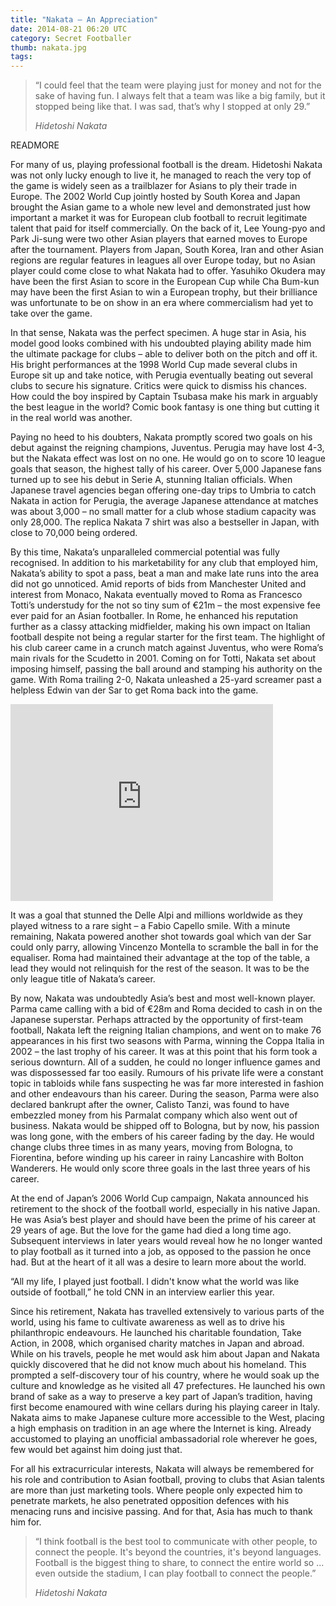 ```yaml
---
title: "Nakata – An Appreciation"
date: 2014-08-21 06:20 UTC
category: Secret Footballer
thumb: nakata.jpg
tags:
---
```


> “I could feel that the team were playing just for money and not for the sake of having fun. I always felt that a team was like a big family, but it stopped being like that. I was sad, that’s why I stopped at only 29.”
> <footer><cite>Hidetoshi Nakata</cite></footer>

READMORE

For many of us, playing professional football is the dream. Hidetoshi Nakata was not only lucky enough to live it, he managed to reach the very top of the game is widely seen as a trailblazer for Asians to ply their trade in Europe. The 2002 World Cup jointly hosted by South Korea and Japan brought the Asian game to a whole new level and demonstrated just how important a market it was for European club football to recruit legitimate talent that paid for itself commercially. On the back of it, Lee Young-pyo and Park Ji-sung were two other Asian players that earned moves to Europe after the tournament. Players from Japan, South Korea, Iran and other Asian regions are regular features in leagues all over Europe today, but no Asian player could come close to what Nakata had to offer. Yasuhiko Okudera may have been the first Asian to score in the European Cup while Cha Bum-kun may have been the first Asian to win a European trophy, but their brilliance was unfortunate to be on show in an era where commercialism had yet to take over the game.

In that sense, Nakata was the perfect specimen. A huge star in Asia, his model good looks combined with his undoubted playing ability made him the ultimate package for clubs – able to deliver both on the pitch and off it. His bright performances at the 1998 World Cup made several clubs in Europe sit up and take notice, with Perugia eventually beating out several clubs to secure his signature. Critics were quick to dismiss his chances. How could the boy inspired by Captain Tsubasa make his mark in arguably the best league in the world? Comic book fantasy is one thing but cutting it in the real world was another.

Paying no heed to his doubters, Nakata promptly scored two goals on his debut against the reigning champions, Juventus. Perugia may have lost 4-3, but the Nakata effect was lost on no one. He would go on to score 10 league goals that season, the highest tally of his career. Over 5,000 Japanese fans turned up to see his debut in Serie A, stunning Italian officials. When Japanese travel agencies began offering one-day trips to Umbria to catch Nakata in action for Perugia, the average Japanese attendance at matches was about 3,000 – no small matter for a club whose stadium capacity was only 28,000. The replica Nakata 7 shirt was also a bestseller in Japan, with close to 70,000 being ordered.

By this time, Nakata’s unparalleled commercial potential was fully recognised. In addition to his marketability for any club that employed him, Nakata’s ability to spot a pass, beat a man and make late runs into the area did not go unnoticed. Amid reports of bids from Manchester United and interest from Monaco, Nakata eventually moved to Roma as Francesco Totti’s understudy for the not so tiny sum of €21m – the most expensive fee ever paid for an Asian footballer. In Rome, he enhanced his reputation further as a classy attacking midfielder, making his own impact on Italian football despite not being a regular starter for the first team. The highlight of his club career came in a crunch match against Juventus, who were Roma’s main rivals for the Scudetto in 2001. Coming on for Totti, Nakata set about imposing himself, passing the ball around and stamping his authority on the game. With Roma trailing 2-0, Nakata unleashed a 25-yard screamer past a helpless Edwin van der Sar to get Roma back into the game.

<iframe width="420" height="315" src="http://www.youtube.com/embed/OFMH5tJP9wU?start=18" frameborder="0" allowfullscreen></iframe>

It was a goal that stunned the Delle Alpi and millions worldwide as they played witness to a rare sight – a Fabio Capello smile. With a minute remaining, Nakata powered another shot towards goal which van der Sar could only parry, allowing Vincenzo Montella to scramble the ball in for the equaliser. Roma had maintained their advantage at the top of the table, a lead they would not relinquish for the rest of the season. It was to be the only league title of Nakata’s career.

By now, Nakata was undoubtedly Asia’s best and most well-known player. Parma came calling with a bid of €28m and Roma decided to cash in on the Japanese superstar. Perhaps attracted by the opportunity of first-team football, Nakata left the reigning Italian champions, and went on to make 76 appearances in his first two seasons with Parma, winning the Coppa Italia in 2002 – the last trophy of his career. It was at this point that his form took a serious downturn. All of a sudden, he could no longer influence games and was dispossessed far too easily. Rumours of his private life were a constant topic in tabloids while fans suspecting he was far more interested in fashion and other endeavours than his career. During the season, Parma were also declared bankrupt after the owner, Calisto Tanzi, was found to have embezzled money from his Parmalat company which also went out of business. Nakata would be shipped off to Bologna, but by now, his passion was long gone, with the embers of his career fading by the day. He would change clubs three times in as many years, moving from Bologna, to Fiorentina, before winding up his career in rainy Lancashire with Bolton Wanderers. He would only score three goals in the last three years of his career.

At the end of Japan’s 2006 World Cup campaign, Nakata announced his retirement to the shock of the football world, especially in his native Japan. He was Asia’s best player and should have been the prime of his career at 29 years of age. But the love for the game had died a long time ago. Subsequent interviews in later years would reveal how he no longer wanted to play football as it turned into a job, as opposed to the passion he once had. But at the heart of it all was a desire to learn more about the world.

“All my life, I played just football. I didn't know what the world was like outside of football,” he told CNN in an interview earlier this year.

Since his retirement, Nakata has travelled extensively to various parts of the world, using his fame to cultivate awareness as well as to drive his philanthropic endeavours. He launched his charitable foundation, Take Action, in 2008, which organised charity matches in Japan and abroad. While on his travels, people he met would ask him about Japan and Nakata quickly discovered that he did not know much about his homeland. This prompted a self-discovery tour of his country, where he would soak up the culture and knowledge as he visited all 47 prefectures. He launched his own brand of sake as a way to preserve a key part of Japan’s tradition, having first become enamoured with wine cellars during his playing career in Italy. Nakata aims to make Japanese culture more accessible to the West, placing a high emphasis on tradition in an age where the Internet is king. Already accustomed to playing an unofficial ambassadorial role wherever he goes, few would bet against him doing just that.

For all his extracurricular interests, Nakata will always be remembered for his role and contribution to Asian football, proving to clubs that Asian talents are more than just marketing tools. Where people only expected him to penetrate markets, he also penetrated opposition defences with his menacing runs and incisive passing. And for that, Asia has much to thank him for.

> “I think football is the best tool to communicate with other people, to connect the people. It's beyond the countries, it's beyond languages. Football is the biggest thing to share, to connect the entire world so ... even outside the stadium, I can play football to connect the people.”
> <footer><cite>Hidetoshi Nakata</cite></footer>